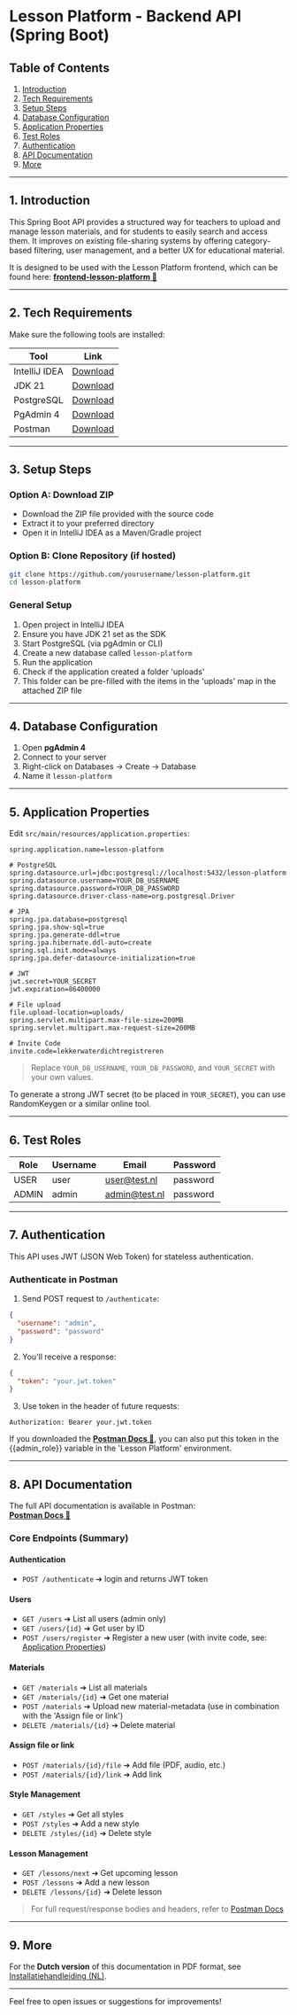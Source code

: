 # Lesson Platform - Backend API (Spring Boot)

## Table of Contents
1. [Introduction](#1-introduction)
2. [Tech Requirements](#2-tech-requirements)
3. [Setup Steps](#3-setup-steps)
4. [Database Configuration](#4-database-configuration)
5. [Application Properties](#5-application-properties)
6. [Test Roles](#6-test-roles)
7. [Authentication](#7-authentication)
8. [API Documentation](#8-api-documentation)
9. [More](#9-more)

---

## 1. Introduction

This Spring Boot API provides a structured way for teachers to upload and manage lesson materials, and for students to easily search and access them. It improves on existing file-sharing systems by offering category-based filtering, user management, and a better UX for educational material.

It is designed to be used with the Lesson Platform frontend, which can be found here:
**[frontend-lesson-platform 🔗](https://github.com/moreniekmeijer/frontend-lesson-platform)**

---

## 2. Tech Requirements
Make sure the following tools are installed:

| Tool          | Link                                                       |
|---------------|------------------------------------------------------------|
| IntelliJ IDEA | [Download](https://www.jetbrains.com/idea/download)        |
| JDK 21        | [Download](https://www.oracle.com/java/technologies/downloads/#java21) |
| PostgreSQL    | [Download](https://www.postgresql.org/download/)           |
| PgAdmin 4     | [Download](https://www.pgadmin.org/download/)              |
| Postman       | [Download](https://www.postman.com/downloads/)             |

---

## 3. Setup Steps

### Option A: Download ZIP
- Download the ZIP file provided with the source code
- Extract it to your preferred directory
- Open it in IntelliJ IDEA as a Maven/Gradle project

### Option B: Clone Repository (if hosted)
```bash
git clone https://github.com/yourusername/lesson-platform.git
cd lesson-platform
```

### General Setup
1. Open project in IntelliJ IDEA
2. Ensure you have JDK 21 set as the SDK
3. Start PostgreSQL (via pgAdmin or CLI)
4. Create a new database called `lesson-platform`
5. Run the application
6. Check if the application created a folder 'uploads' 
7. This folder can be pre-filled with the items in the 'uploads' map in the attached ZIP file

---

## 4. Database Configuration

1. Open **pgAdmin 4**
2. Connect to your server
3. Right-click on Databases → Create → Database
4. Name it `lesson-platform`

---

## 5. Application Properties

Edit `src/main/resources/application.properties`:

```properties
spring.application.name=lesson-platform

# PostgreSQL
spring.datasource.url=jdbc:postgresql://localhost:5432/lesson-platform
spring.datasource.username=YOUR_DB_USERNAME
spring.datasource.password=YOUR_DB_PASSWORD
spring.datasource.driver-class-name=org.postgresql.Driver

# JPA
spring.jpa.database=postgresql
spring.jpa.show-sql=true
spring.jpa.generate-ddl=true
spring.jpa.hibernate.ddl-auto=create
spring.sql.init.mode=always
spring.jpa.defer-datasource-initialization=true

# JWT
jwt.secret=YOUR_SECRET
jwt.expiration=86400000

# File upload
file.upload-location=uploads/
spring.servlet.multipart.max-file-size=200MB
spring.servlet.multipart.max-request-size=200MB

# Invite Code
invite.code=lekkerwaterdichtregistreren
```

> Replace `YOUR_DB_USERNAME`, `YOUR_DB_PASSWORD`, and `YOUR_SECRET` with your own values.

To generate a strong JWT secret (to be placed in `YOUR_SECRET`), you can use RandomKeygen or a similar online tool.

---

## 6. Test Roles

| Role  | Username | Email         | Password |
|-------|----------|---------------|----------|
| USER  | user     | user@test.nl  | password |
| ADMIN | admin    | admin@test.nl | password |

---

## 7. Authentication

This API uses JWT (JSON Web Token) for stateless authentication.

### Authenticate in Postman
1. Send POST request to `/authenticate`:

```json
{
  "username": "admin",
  "password": "password"
}
```

2. You'll receive a response:
```json
{
  "token": "your.jwt.token"
}
```

3. Use token in the header of future requests:
```
Authorization: Bearer your.jwt.token
```
If you downloaded the **[Postman Docs 🔗](https://documenter.getpostman.com/view/41365945/2sB2cd4yGR)**, you can also put this token in the {{admin_role}} variable in the 'Lesson Platform' environment.

---

## 8. API Documentation

The full API documentation is available in Postman:  
**[Postman Docs 🔗](https://documenter.getpostman.com/view/41365945/2sB2cd4yGR)**

### Core Endpoints (Summary)

#### Authentication
- `POST /authenticate` ➔ login and returns JWT token

#### Users
- `GET /users` ➔ List all users (admin only)
- `GET /users/{id}` ➔ Get user by ID
- `POST /users/register` ➔ Register a new user (with invite code, see: [Application Properties](#5-application-properties))

#### Materials
- `GET /materials` ➔ List all materials
- `GET /materials/{id}` ➔ Get one material
- `POST /materials` ➔ Upload new material-metadata (use in combination with the 'Assign file or link')
- `DELETE /materials/{id}` ➔ Delete material

#### Assign file or link
- `POST /materials/{id}/file` ➔ Add file (PDF, audio, etc.)
- `POST /materials/{id}/link` ➔ Add link

#### Style Management
- `GET /styles` ➔ Get all styles
- `POST /styles` ➔ Add a new style
- `DELETE /styles/{id}` ➔ Delete style

#### Lesson Management
- `GET /lessons/next` ➔ Get upcoming lesson
- `POST /lessons` ➔ Add a new lesson
- `DELETE /lessons/{id}` ➔ Delete lesson

> For full request/response bodies and headers, refer to [Postman Docs](https://documenter.getpostman.com/view/41365945/2sB2cd4yGR)

---

## 9. More

For the **Dutch version** of this documentation in PDF format, see [Installatiehandleiding (NL)](link-to-pdf).

---

Feel free to open issues or suggestions for improvements!

[//]: # (# 📘 API Documentatie – Lesson Platform)

[//]: # ()
[//]: # (Deze documentatie beschrijft de beschikbare endpoints voor de backend van het lesplatform.)

[//]: # ()
[//]: # (---)

[//]: # ()
[//]: # (## /users)

[//]: # ()
[//]: # (**Beschrijving:** Endpoints voor gebruikersbeheer: registratie, ophalen, bijwerken en verwijderen van gebruikers.)

[//]: # ()
[//]: # (---)

[//]: # ()
[//]: # (### POST /users)

[//]: # (Registreer een nieuwe gebruiker. Iedereen mag deze endpoint aanroepen zonder authenticatie. Een JWT wordt direct teruggegeven na succesvolle registratie.)

[//]: # ()
[//]: # (---)

[//]: # ()
[//]: # (### GET /users)

[//]: # (Ophalen van een lijst met alle geregistreerde gebruikers. Alleen beschikbaar voor beheerders &#40;ROLE_ADMIN&#41;.)

[//]: # ()
[//]: # (---)

[//]: # ()
[//]: # (### GET /users/{username})

[//]: # (Bekijk gegevens van een specifieke gebruiker. Alleen toegankelijk voor de gebruiker zelf of een beheerder.)

[//]: # ()
[//]: # (---)

[//]: # ()
[//]: # (### PUT /users/{username})

[//]: # (Werk gebruikersgegevens bij. Alleen de gebruiker zelf mag dit uitvoeren.)

[//]: # ()
[//]: # (---)

[//]: # ()
[//]: # (### DELETE /users/{username})

[//]: # (Verwijder een gebruiker. Alleen de gebruiker zelf of een beheerder mag dit uitvoeren.)

[//]: # ()
[//]: # (---)

[//]: # ()
[//]: # (### GET /users/{username}/authorities)

[//]: # (Haal alle rollen &#40;authorities&#41; van een gebruiker op. Alleen beschikbaar voor beheerders.)

[//]: # ()
[//]: # (---)

[//]: # ()
[//]: # (### POST /users/{username}/authorities)

[//]: # (Voeg een rol toe aan een gebruiker. Alleen beschikbaar voor beheerders.)

[//]: # ()
[//]: # (---)

[//]: # ()
[//]: # (### DELETE /users/{username}/authorities/{authority})

[//]: # (Verwijder een specifieke rol van een gebruiker. Alleen beschikbaar voor beheerders.)

[//]: # ()
[//]: # (---)

[//]: # ()
[//]: # (### PUT /users/{username}/materials/{materialId})

[//]: # (Koppel een specifiek lesmateriaal aan een gebruiker. Alleen de gebruiker zelf mag dit uitvoeren.)

[//]: # ()
[//]: # (---)

[//]: # ()
[//]: # (### GET /users/{username}/materials)

[//]: # (Haal alle opgeslagen materialen op voor de ingelogde gebruiker. Alleen de gebruiker zelf mag dit uitvoeren.)

[//]: # ()
[//]: # (---)

[//]: # ()
[//]: # (### DELETE /users/{username}/materials/{materialId})

[//]: # (Verwijder een gekoppeld lesmateriaal uit het overzicht van de gebruiker. Alleen de gebruiker zelf mag dit uitvoeren.)

[//]: # ()
[//]: # (---)

[//]: # ()
[//]: # (## /materials)

[//]: # ()
[//]: # (**Beschrijving:** Endpoints voor het beheren van lesmateriaal zoals video's, PDF's of audiofragmenten.)

[//]: # ()
[//]: # (---)

[//]: # ()
[//]: # (### POST /materials)

[//]: # (Voeg een nieuw lesmateriaal toe. Alleen toegankelijk voor beheerders.)

[//]: # ()
[//]: # (---)

[//]: # ()
[//]: # (### GET /materials)

[//]: # (Haal een overzicht op van alle lesmaterialen. Alleen beschikbaar voor geauthenticeerde gebruikers.)

[//]: # ()
[//]: # (---)

[//]: # ()
[//]: # (### GET /materials/{id})

[//]: # (Haal de details op van een specifiek lesmateriaal.)

[//]: # ()
[//]: # (---)

[//]: # ()
[//]: # (### POST /materials/{id}/file)

[//]: # (Upload een bestand &#40;zoals video of PDF&#41; bij een bestaand lesmateriaal. Alleen beheerders.)

[//]: # ()
[//]: # (---)

[//]: # ()
[//]: # (### GET /materials/{id}/file)

[//]: # (Download het bestand dat is gekoppeld aan het materiaal.)

[//]: # ()
[//]: # (---)

[//]: # ()
[//]: # (### GET /materials/{id}/file?action=download)

[//]: # (Download het bestand forcerend als download &#40;met content-disposition&#41;.)

[//]: # ()
[//]: # (---)

[//]: # ()
[//]: # (### POST /materials/{id}/link)

[//]: # (Koppel een externe link aan het lesmateriaal.)

[//]: # ()
[//]: # (---)

[//]: # ()
[//]: # (### GET /materials?origin={country})

[//]: # (Haal alle materialen op, gefilterd op het land van herkomst.)

[//]: # ()
[//]: # (---)

[//]: # ()
[//]: # (### DELETE /materials/{id})

[//]: # (Verwijder een specifiek lesmateriaal. Alleen voor beheerders.)

[//]: # ()
[//]: # (---)

[//]: # ()
[//]: # (## /styles)

[//]: # ()
[//]: # (**Beschrijving:** Endpoints voor het beheren van muziekstijlen. Denk aan genres zoals samba, makru of maracatu.)

[//]: # ()
[//]: # (---)

[//]: # ()
[//]: # (### POST /styles)

[//]: # (Voeg een nieuwe stijl toe. Alleen toegankelijk voor beheerders.)

[//]: # ()
[//]: # (---)

[//]: # ()
[//]: # (### GET /styles)

[//]: # (Haal een lijst op van alle beschikbare stijlen.)

[//]: # ()
[//]: # (---)

[//]: # ()
[//]: # (### GET /styles/{id})

[//]: # (Haal de details op van één stijl via ID.)

[//]: # ()
[//]: # (---)

[//]: # ()
[//]: # (### DELETE /styles/{id})

[//]: # (Verwijder een stijl. Alleen voor beheerders.)

[//]: # ()
[//]: # (---)

[//]: # ()
[//]: # (### PUT /styles/{styleId}/materials/{materialId})

[//]: # (Koppel bestaand lesmateriaal aan een stijl. Alleen toegankelijk voor beheerders.)

[//]: # ()
[//]: # (---)

[//]: # ()
[//]: # (## /lessons)

[//]: # ()
[//]: # (**Beschrijving:** Endpoints voor het beheren van lessen, hun tijdstip, notities en bijbehorende stijlen.)

[//]: # ()
[//]: # (---)

[//]: # ()
[//]: # (### POST /lessons)

[//]: # (Plan een nieuwe les in. Alleen voor beheerders.)

[//]: # ()
[//]: # (---)

[//]: # ()
[//]: # (### GET /lessons)

[//]: # (Haal alle geplande lessen op. Alleen toegankelijk voor beheerders.)

[//]: # ()
[//]: # (---)

[//]: # ()
[//]: # (### GET /lessons/next)

[//]: # (Haal de eerstvolgende les op &#40;volgende op datum/tijd&#41;.)

[//]: # ()
[//]: # (---)

[//]: # ()
[//]: # (### GET /lessons/{id})

[//]: # (Verwijder een geplande les op basis van ID. Alleen voor beheerders.)

[//]: # ()
[//]: # (---)

[//]: # ()
[//]: # (## /authenticate)

[//]: # ()
[//]: # (**Beschrijving:** Endpoints voor authenticatie en tokenvalidatie.)

[//]: # ()
[//]: # (---)

[//]: # ()
[//]: # (### POST /authenticate &#40;admin&#41;)

[//]: # (Login als admin-gebruiker. JWT-token wordt teruggegeven.)

[//]: # ()
[//]: # (---)

[//]: # ()
[//]: # (### POST /authenticate &#40;user&#41;)

[//]: # (Login als normale gebruiker. JWT-token wordt teruggegeven.)

[//]: # ()
[//]: # (---)

[//]: # ()
[//]: # (### GET /authenticated)

[//]: # (Controleer of de huidige JWT geldig is.)
